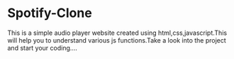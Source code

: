 # Spotify-Clone
This is a simple audio player website created  using html,css,javascript.This will help you to understand various js functions.Take a look into the project and start your coding....

